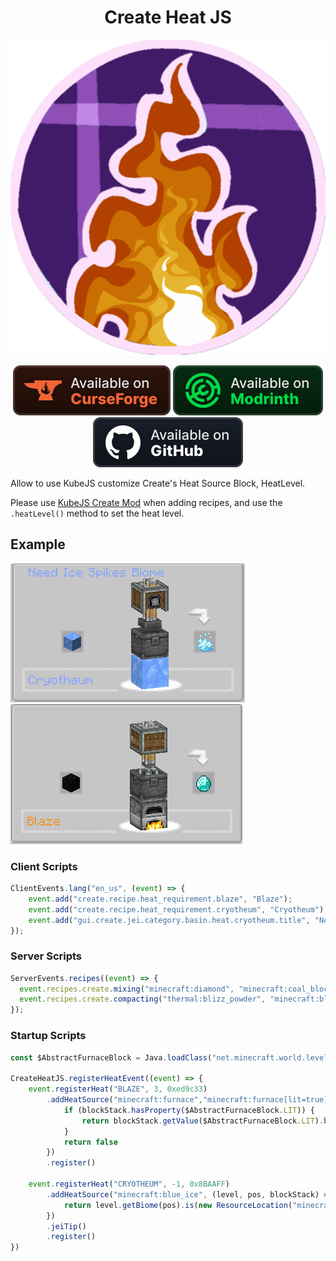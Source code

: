 <div align="center">

# Create Heat JS

![icon.png](./src/main/resources/icon.png)

[![curseforge-badge]][curseforge-url] [![modrinth-badge]][modrinth-url] [![github-badge]][github-url]
</div>

Allow to use KubeJS customize Create's Heat Source Block, HeatLevel.

Please use [KubeJS Create Mod](https://modrinth.com/mod/kubejs-create/) when adding recipes, and use the `.heatLevel()` method to set the heat level.

## Example

![Recipe Example](./example/recipe_example_1.png)
![Recipe Example](./example/recipe_example_2.png)

### Client Scripts

```js
ClientEvents.lang("en_us", (event) => {
    event.add("create.recipe.heat_requirement.blaze", "Blaze");
    event.add("create.recipe.heat_requirement.cryotheum", "Cryotheum");
    event.add("gui.create.jei.category.basin.heat.cryotheum.title", "Need Ice Spikes Biome");
});
```

### Server Scripts

```js
ServerEvents.recipes((event) => {
  event.recipes.create.mixing("minecraft:diamond", "minecraft:coal_block").heatLevel("BLAZE");
  event.recipes.create.compacting("thermal:blizz_powder", "minecraft:blue_ice").heatLevel("CRYOTHEUM");
});
```

### Startup Scripts

```js
const $AbstractFurnaceBlock = Java.loadClass("net.minecraft.world.level.block.AbstractFurnaceBlock");

CreateHeatJS.registerHeatEvent((event) => {
    event.registerHeat("BLAZE", 3, 0xed9c33)
        .addHeatSource("minecraft:furnace","minecraft:furnace[lit=true]",(level,pos,blockStack) => {
            if (blockStack.hasProperty($AbstractFurnaceBlock.LIT)) {
                return blockStack.getValue($AbstractFurnaceBlock.LIT).booleanValue();
            }
            return false
        })
        .register()

    event.registerHeat("CRYOTHEUM", -1, 0x8BAAFF)
        .addHeatSource("minecraft:blue_ice", (level, pos, blockStack) => {
            return level.getBiome(pos).is(new ResourceLocation("minecraft:ice_spikes"));
        })
        .jeiTip()
        .register()
})
```

[curseforge-badge]: https://raw.githubusercontent.com/intergrav/devins-badges/v3/assets/cozy/available/curseforge_vector.svg
[curseforge-url]: https://www.curseforge.com/minecraft/mc-mods/create-heat-js
[modrinth-badge]: https://raw.githubusercontent.com/intergrav/devins-badges/v3/assets/cozy/available/modrinth_vector.svg
[modrinth-url]: https://modrinth.com/mod/create-heat-js
[github-badge]: https://raw.githubusercontent.com/intergrav/devins-badges/v3/assets/cozy/available/github_vector.svg
[github-url]: https://github.com/XiaoHuNao/CreateHeatJS
